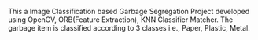 This a Image Classification based Garbage Segregation Project developed using OpenCV, ORB(Feature Extraction), KNN Classifier Matcher.
The garbage item is classified according to 3 classes i.e., Paper, Plastic, Metal.
